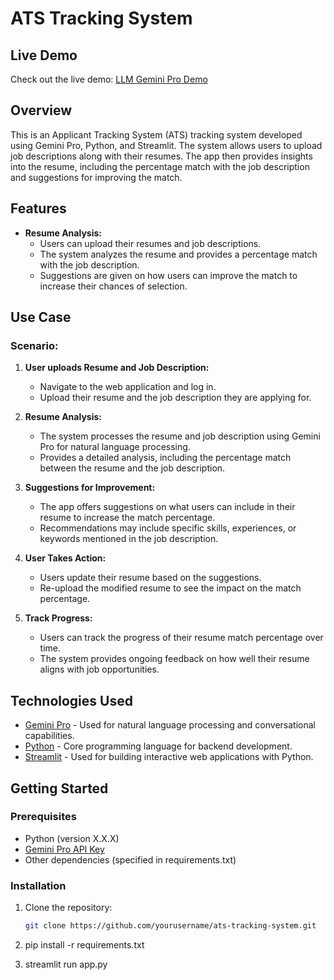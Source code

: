 # ATS Tracking System

## Live Demo

Check out the live demo: [LLM Gemini Pro Demo](https://ats-tracking-gemini-pro-gwymzpiuupwgjsah8rfatc.streamlit.app/)


## Overview

This is an Applicant Tracking System (ATS) tracking system developed using Gemini Pro, Python, and Streamlit. The system allows users to upload job descriptions along with their resumes. The app then provides insights into the resume, including the percentage match with the job description and suggestions for improving the match.

## Features

- **Resume Analysis:**
  - Users can upload their resumes and job descriptions.
  - The system analyzes the resume and provides a percentage match with the job description.
  - Suggestions are given on how users can improve the match to increase their chances of selection.

## Use Case

### Scenario:

1. **User uploads Resume and Job Description:**
   - Navigate to the web application and log in.
   - Upload their resume and the job description they are applying for.

2. **Resume Analysis:**
   - The system processes the resume and job description using Gemini Pro for natural language processing.
   - Provides a detailed analysis, including the percentage match between the resume and the job description.

3. **Suggestions for Improvement:**
   - The app offers suggestions on what users can include in their resume to increase the match percentage.
   - Recommendations may include specific skills, experiences, or keywords mentioned in the job description.

4. **User Takes Action:**
   - Users update their resume based on the suggestions.
   - Re-upload the modified resume to see the impact on the match percentage.

5. **Track Progress:**
   - Users can track the progress of their resume match percentage over time.
   - The system provides ongoing feedback on how well their resume aligns with job opportunities.

## Technologies Used

- [Gemini Pro](https://gemini.com/) - Used for natural language processing and conversational capabilities.
- [Python](https://www.python.org/) - Core programming language for backend development.
- [Streamlit](https://streamlit.io/) - Used for building interactive web applications with Python.

## Getting Started

### Prerequisites

- Python (version X.X.X)
- [Gemini Pro API Key](https://gemini.com/)
- Other dependencies (specified in requirements.txt)

### Installation

1. Clone the repository:

   ```bash
   git clone https://github.com/yourusername/ats-tracking-system.git
2. pip install -r requirements.txt
3. streamlit run app.py

